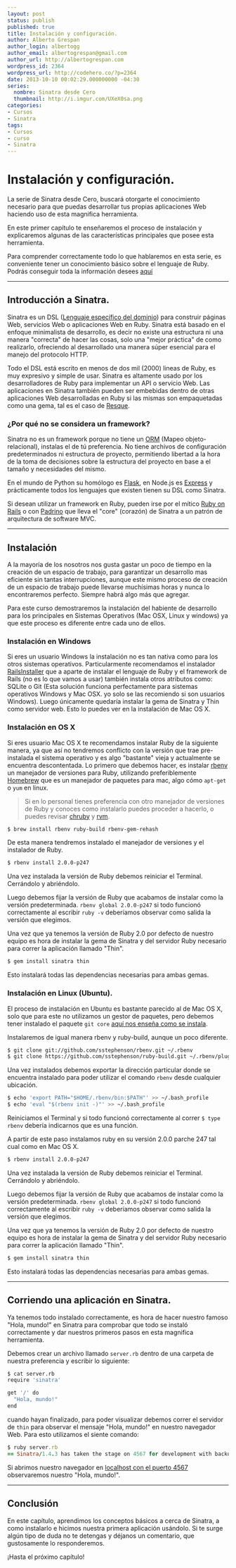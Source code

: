 ```yaml
---
layout: post
status: publish
published: true
title: Instalación y configuración.
author: Alberto Grespan
author_login: albertogg
author_email: albertogrespan@gmail.com
author_url: http://albertogrespan.com
wordpress_id: 2364
wordpress_url: http://codehero.co/?p=2364
date: 2013-10-10 00:02:29.000000000 -04:30
series:
  nombre: Sinatra desde Cero
  thumbnail: http://i.imgur.com/UXeX0sa.png
categories:
- Cursos
- Sinatra
tags:
- Cursos
- curso
- Sinatra
---
```

<h1>Instalación y configuración.</h1>

<p>La serie de Sinatra desde Cero, buscará otorgarte el conocimiento necesario para que puedas desarrollar tus propias aplicaciones Web haciendo uso de esta magnifica herramienta.</p>

<p>En este primer capítulo te enseñaremos el proceso de instalación y explicaremos algunas de las características principales que posee esta herramienta.</p>

<p>Para comprender correctamente todo lo que hablaremos en esta serie, es conveniente tener un conocimiento básico sobre el lenguaje de Ruby. Podrás conseguir toda la información desees <a href="http://codehero.co/category/tutoriales/ruby/">aquí</a></p>

<hr />

<h2>Introducción a Sinatra.</h2>

<p>Sinatra es un DSL (<a href="http://es.wikipedia.org/wiki/Lenguaje_espec%C3%ADfico_del_dominio">Lenguaje específico del dominio</a>) para construir páginas Web, servicios Web o aplicaciones Web en Ruby. Sinatra está basado en el enfoque minimalista de desarrollo, es decir no existe una estructura ni una manera "correcta" de hacer las cosas, solo una "mejor práctica" de como realizarlo, ofreciendo al desarrollado una manera súper esencial para el manejo del protocolo HTTP.</p>

<p>Todo el DSL está escrito en menos de dos mil (2000) lineas de Ruby, es muy expresivo y simple de usar. Sinatra es altamente usado por los desarrolladores de Ruby para implementar un API o servicio Web. Las aplicaciones en Sinatra también pueden ser embebidas dentro de otras aplicaciones Web desarrolladas en Ruby si las mismas son empaquetadas como una gema, tal es el caso de <a href="https://github.com/resque/resque">Resque</a>.</p>

<h3>¿Por qué no se considera un framework?</h3>

<p>Sinatra no es un framework porque no tiene un <a href="http://es.wikipedia.org/wiki/Mapeo_objeto-relacional">ORM</a> (Mapeo objeto-relacional), instalas el de tú preferencia. No tiene archivos de configuración predeterminados ni estructura de proyecto, permitiendo libertad a la hora de la toma de decisiones sobre la estructura del proyecto en base a el tamaño y necesidades del mismo.</p>

<p>En el mundo de Python su homólogo es <a href="http://flask.pocoo.org/">Flask</a>, en Node.js es <a href="http://codehero.co/series/node-y-express/">Express</a> y prácticamente todos los lenguajes que existen tienen su DSL como Sinatra.</p>

<p>Si desean utilizar un framework en Ruby, pueden irse por el mítico <a href="http://codehero.co/series/ruby-on-rails-desde-cero/">Ruby on Rails</a> o con <a href="http://www.padrinorb.com/">Padrino</a> que lleva el "core" (corazón) de Sinatra a un patrón de arquitectura de software MVC.</p>

<hr />

<h2>Instalación</h2>

<p>A la mayoría de los nosotros nos gusta gastar un poco de tiempo en la creación de un espacio de trabajo, para garantizar un desarrollo mas eficiente sin tantas interrupciones, aunque este mismo proceso de creación de un espacio de trabajo puede llevarse muchísimas horas y nunca lo encontraremos perfecto. Siempre habrá algo más que agregar.</p>

<p>Para este curso demostraremos la instalación del habiente de desarrollo para los principales en Sistemas Operativos (Mac OSX, Linux y windows) ya que este proceso es diferente entre cada uno de ellos.</p>

<h3>Instalación en Windows</h3>

<p>Si eres un usuario Windows la instalación no es tan nativa como para los otros sistemas operativos. Particularmente recomendamos el instalador <a href="http://railsinstaller.org/en">RailsInstaller</a> que a aparte de instalar el lenguaje de Ruby y el framework de Rails (no es lo que vamos a usar) también instala otros atributos como: SQLite o Git (Esta solución funciona perfectamente para sistemas operativos Windows y Mac OSX. yo solo se las recomiendo si son usuarios Windows). Luego únicamente quedaría instalar la gema de Sinatra y Thin como servidor web. Esto lo puedes ver en la instalación de Mac OS X.</p>

<h3>Instalación en OS X</h3>

<p>Si eres usuario Mac OS X te recomendamos instalar Ruby de la siguiente manera, ya que así no tendremos conflicto con la versión que trae pre-instalada el sistema operativo y es algo "bastante" vieja y actualmente se encuentra descontentada. Lo primero que debemos hacer, es instalar <a href="https://github.com/sstephenson/rbenv">rbenv</a> un manejador de versiones para Ruby, utilizando preferiblemente <a href="http://brew.sh/index_es.html">Homebrew</a> que es un manejador de paquetes para mac, algo cómo <code>apt-get</code> o <code>yum</code> en linux.</p>

<blockquote>
  <p>Si en lo personal tienes preferencia con otro manejador de versiones de Ruby y conoces como instalarlo puedes proceder a hacerlo, o puedes revisar <a href="https://github.com/postmodern/chruby">chruby</a> y <a href="https://rvm.io/">rvm</a>.</p>
</blockquote>

```sh
$ brew install rbenv ruby-build rbenv-gem-rehash
```

<p>De esta manera tendremos instalado el manejador de versiones y el instalador de Ruby.</p>

```sh
$ rbenv install 2.0.0-p247
```

<p>Una vez instalada la versión de Ruby debemos reiniciar el Terminal. Cerrándolo y abriéndolo.</p>

<p>Luego debemos fijar la versión de Ruby que acabamos de instalar como la versión predeterminada. <code>rbenv global 2.0.0-p247</code> si todo funcionó correctamente al escribir <code>ruby -v</code> deberíamos observar como salida la versión que elegimos.</p>

<p>Una vez que ya tenemos la versión de Ruby 2.0 por defecto de nuestro equipo es hora de instalar la gema de Sinatra y del servidor Ruby necesario para correr la aplicación llamado "Thin".</p>

```sh
$ gem install sinatra thin
```

<p>Esto instalará todas las dependencias necesarias para ambas gemas.</p>

<h3>Instalación en Linux (Ubuntu).</h3>

<p>El proceso de instalación en Ubuntu es bastante parecido al de Mac OS X, solo que para este no utilizamos un gestor de paquetes, pero debemos tener instalado el paquete <code>git core</code> <a href="http://codehero.co/git-desde-cero-instalacion-configuracion-y-comandos-basicos/">aquí nos enseña como se instala</a>.</p>

<p>Instalaremos de igual manera rbenv y ruby-build, aunque un poco diferente.</p>

```sh
$ git clone git://github.com/sstephenson/rbenv.git ~/.rbenv
$ git clone https://github.com/sstephenson/ruby-build.git ~/.rbenv/plugins/ruby-build
```

<p>Una vez instalados debemos exportar la dirección particular donde se encuentra instalado para poder utilizar el comando <code>rbenv</code> desde cualquier ubicación.</p>

```sh
$ echo 'export PATH="$HOME/.rbenv/bin:$PATH"' >> ~/.bash_profile
$ echo 'eval "$(rbenv init -)"' >> ~/.bash_profile
```

<p>Reiniciamos el Terminal y si todo funcionó correctamente al correr <code>$ type rbenv</code> debería indicarnos que es una función.</p>

<p>A partir de este paso instalamos ruby en su versión 2.0.0 parche 247 tal cual como en Mac OS X.</p>

```sh
$ rbenv install 2.0.0-p247
```

<p>Una vez instalada la versión de Ruby debemos reiniciar el Terminal. Cerrándolo y abriéndolo.</p>

<p>Luego debemos fijar la versión de Ruby que acabamos de instalar como la versión predeterminada. <code>rbenv global 2.0.0-p247</code> si todo funcionó correctamente al escribir <code>ruby -v</code> deberíamos observar como salida la versión que elegimos.</p>

<p>Una vez que ya tenemos la versión de Ruby 2.0 por defecto de nuestro equipo es hora de instalar la gema de Sinatra y del servidor Ruby necesario para correr la aplicación llamado "Thin".</p>

```sh
$ gem install sinatra thin
```

<p>Esto instalará todas las dependencias necesarias para ambas gemas.</p>

<hr />

<h2>Corriendo una aplicación en Sinatra.</h2>

<p>Ya tenemos todo instalado correctamente, es hora de hacer nuestro famoso "Hola, mundo!" en Sinatra para comprobar que todo se instaló correctamente y dar nuestros primeros pasos en esta magnifica herramienta.</p>

<p>Debemos crear un archivo llamado <code>server.rb</code> dentro de una carpeta de nuestra preferencia y escribir lo siguiente:</p>

```sh
$ cat server.rb
require 'sinatra'

get '/' do
  "Hola, mundo!"
end
```

<p>cuando hayan finalizado, para poder visualizar debemos correr el servidor de <code>thin</code> para observar el mensaje "Hola, mundo!" en nuestro navegador Web. Para esto utilizamos el siente comando:</p>

```ruby
$ ruby server.rb
== Sinatra/1.4.3 has taken the stage on 4567 for development with backup from Thin
```

<p>Si abrimos nuestro navegador en <a href="http://localhost:4567">localhost con el puerto 4567</a> observaremos nuestro "Hola, mundo!".</p>

<hr />

<h2>Conclusión</h2>

<p>En este capítulo, aprendimos los conceptos básicos a cerca de Sinatra, a como instalarlo e hicimos nuestra primera aplicación usándolo. Si te surge algún tipo de duda no te detengas y déjanos un comentario, que gustosamente lo responderemos.</p>

<p>¡Hasta el próximo capítulo!</p>
